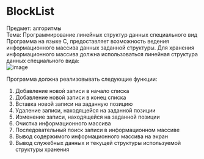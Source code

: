 # BlockList <br>
Предмет: алгоритмы <br>
Тема: Программирование линейных структур данных специального вид <br>
Программа на языке C, предоставляет возможность ведения информационного массива данных заданной структуры. Для хранения информационного массива должна использоваться линейная структура данных специального вида: <br>
![image](https://github.com/Cblp123/BlockList/assets/127989518/f7e12e53-4d06-49e7-8820-671a4e08c6d4)

Программа должна реализовывать следующие функции:
1.	Добавление новой записи в начало списка
2.	Добавление новой записи в конец списка
3.	Вставка новой записи на заданную позицию
4.	Удаление записи, находящейся на заданной позиции
5.	Изменение записи, находящейся на заданной позиции
6.	Очистка информационного массива
7.	Последовательный поиск записи в информационном массиве
8.	Вывод содержимого информационного массива на экран
9.	Вывод служебных данных и текущей структуры используемой структуры хранения
